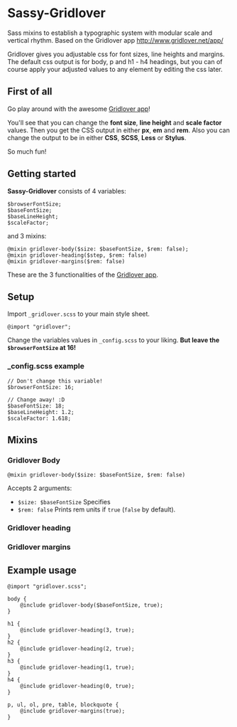 Sassy-Gridlover
===============

Sass mixins to establish a typographic system with modular scale and vertical rhythm.
Based on the Gridlover app http://www.gridlover.net/app/

Gridlover gives you adjustable css for font sizes, line heights and margins.
The default css output is for body, p and h1 - h4 headings, but you can of course apply your
adjusted values to any element by editing the css later.

## First of all

Go play around with the awesome [Gridlover app](http://www.gridlover.net/app/)!

You'll see that you can change the **font size**, **line height** and **scale factor** values. Then you get
the CSS output in either **px**, **em** and **rem**. Also you can change the output to be in either **CSS**,
**SCSS**, **Less** or **Stylus**.

So much fun!

## Getting started

**Sassy-Gridlover** consists of 4 variables:

```
$browserFontSize;
$baseFontSize;
$baseLineHeight;
$scaleFactor;
```

and 3 mixins:

```
@mixin gridlover-body($size: $baseFontSize, $rem: false);
@mixin gridlover-heading($step, $rem: false)
@mixin gridlover-margins($rem: false)
```

These are the 3 functionalities of the [Gridlover app](http://www.gridlover.net/app/).

## Setup

Import `_gridlover.scss` to your main style sheet.

```
@import "gridlover";
```

Change the variables values in `_config.scss` to your liking. **But leave the `$browserFontSize` at 16!**

### _config.scss example

```
// Don't change this variable!
$browserFontSize: 16;

// Change away! :D
$baseFontSize: 18;
$baseLineHeight: 1.2;
$scaleFactor: 1.618;
```

## Mixins

### Gridlover Body

```
@mixin gridlover-body($size: $baseFontSize, $rem: false)
```

Accepts 2 arguments:

* `$size: $baseFontSize` Specifies 
* `$rem: false` Prints rem units if `true` (`false` by default).

### Gridlover heading

### Gridlover margins

## Example usage

```
@import "gridlover.scss";

body {
	@include gridlover-body($baseFontSize, true);
}

h1 {
	@include gridlover-heading(3, true);
}
h2 {
	@include gridlover-heading(2, true);
}
h3 {
	@include gridlover-heading(1, true);
}
h4 {
	@include gridlover-heading(0, true);
}

p, ul, ol, pre, table, blockquote {
	@include gridlover-margins(true);
}
```





